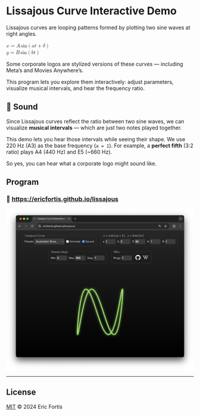 # Lissajous Curve Interactive Demo


Lissajous curves are looping patterns formed by plotting two sine waves at right angles.

<math>
    <mi>x</mi><mo>=</mo><mi>A</mi><mspace width="2px"/><mi>sin</mi><mo>⁡</mo><mo>(</mo><mi>a</mi><mi>t</mi><mo>+</mo><mi>δ</mi><mo>)</mo>
</math>
<br/>
<math>
    <mi>y</mi><mo>=</mo><mi>B</mi><mspace width="2px"/><mi>sin</mi><mo>⁡</mo><mo>(</mo><mi>b</mi><mi>t</mi><mo>)</mo>
</math>

Some corporate logos are stylized versions of these
curves — including Meta’s and Movies Anywhere’s.

This program lets you explore them interactively: adjust parameters,
visualize musical intervals, and hear the frequency ratio.

## 🎵 Sound

Since Lissajous curves reflect the ratio between two sine waves, we can
visualize **musical intervals** — which are just two notes played together.

This demo lets you hear those intervals while seeing their shape.
We use 220 Hz (A3) as the base frequency (`a = 1`). For example, a
**perfect fifth** (3:2 ratio) plays A4 (440 Hz) and E5 (~660 Hz).

So yes, you can hear what a corporate logo might sound like.

## Program

### 🔗 https://ericfortis.github.io/lissajous

![](./README-lissajous-demo.png)

---

## License

[MIT](LICENSE) © 2024 Eric Fortis

